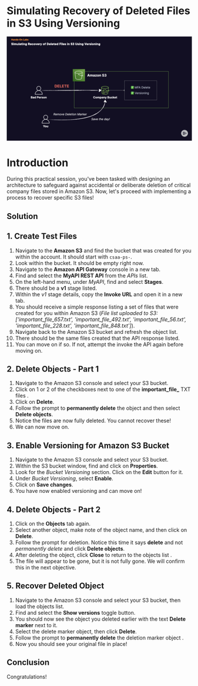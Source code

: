 # Simulating Recovery of Deleted Files in S3 Using Versioning

![image](../images/Simulating_Recovery_of_Deleted_Files_in_S3_Using_Versioning.png)

# Introduction
During this practical session, you've been tasked with designing an architecture to safeguard against accidental or deliberate deletion of critical company files stored in Amazon S3. Now, let's proceed with implementing a process to recover specific S3 files!
## Solution
## 1. Create Test Files
1. Navigate to the **Amazon S3** and find the bucket that was created for you within the account. It should start with `csaa-ps-`.
2. Look within the bucket. It should be empty right now.
3. Navigate to the **Amazon API Gateway** console in a new tab.
4. Find and select the **MyAPI REST API** from the _APIs_ list.
5. On the left-hand menu, under _MyAPI_, find and select **Stages**.
6. There should be a **v1** stage listed.
7. Within the _v1_ stage details, copy the **Invoke URL** and open it in a new tab.
8. You should receive a simple response listing a set of files that were created for you within Amazon S3 (_File list uploaded to S3: ['important_file_657.txt', 'important_file_492.txt', 'important_file_56.txt', 'important_file_228.txt', 'important_file_848.txt']_).
9. Navigate back to the Amazon S3 bucket and refresh the object list.
10. There should be the same files created that the API response listed.
11. You can move on if so. If not, attempt the invoke the API again before moving on.
## 2. Delete Objects - Part 1
1. Navigate to the Amazon S3 console and select your S3 bucket.
2. Click on 1 or 2 of the checkboxes next to one of the **important_file_** TXT files .
3. Click on **Delete**.
4. Follow the prompt to **permanently delete** the object and then select **Delete objects**.
5. Notice the files are now fully deleted. You cannot recover these!
6. We can now move on.
## 3. Enable Versioning for Amazon S3 Bucket
1. Navigate to the Amazon S3 console and select your S3 bucket.
2. Within the S3 bucket window, find and click on **Properties**.
3. Look for the _Bucket Versioning_ section. Click on the **Edit** button for it.
4. Under _Bucket Versioning_, select **Enable**.
5. Click on **Save changes**.
6. You have now enabled versioning and can move on!
## 4. Delete Objects - Part 2
1. Click on the **Objects** tab again.
2. Select another object, make note of the object name, and then click on **Delete**.
3. Follow the prompt for deletion. Notice this time it says **delete** and not _permanently delete_ and click **Delete objects**.
4. After deleting the object, click **Close** to return to the objects list .
5. The file will appear to be gone, but it is not fully gone. We will confirm this in the next objective.
## 5. Recover Deleted Object
1. Navigate to the Amazon S3 console and select your S3 bucket, then load the objects list.
2. Find and select the **Show versions** toggle button.
3. You should now see the object you deleted earlier with the text **Delete marker** next to it.
4. Select the delete marker object, then click **Delete**.
5. Follow the prompt to **permanently delete** the deletion marker object .
6. Now you should see your original file in place!
## Conclusion
Congratulations!